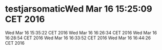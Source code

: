 # testjarsomaticWed Mar 16 15:25:09 CET 2016
Wed Mar 16 15:35:22 CET 2016
Wed Mar 16 16:26:34 CET 2016
Wed Mar 16 16:28:54 CET 2016
Wed Mar 16 16:33:52 CET 2016
Wed Mar 16 16:44:26 CET 2016
